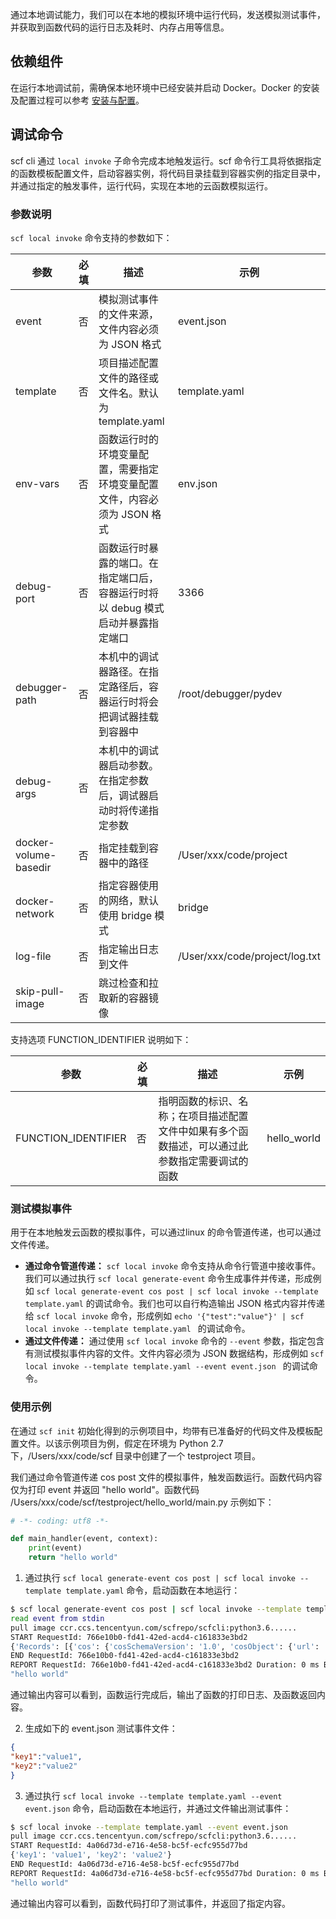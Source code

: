 
通过本地调试能力，我们可以在本地的模拟环境中运行代码，发送模拟测试事件，并获取到函数代码的运行日志及耗时、内存占用等信息。

## 依赖组件

在运行本地调试前，需确保本地环境中已经安装并启动 Docker。Docker 的安装及配置过程可以参考 [安装与配置](https://cloud.tencent.com/document/product/583/33449)。

## 调试命令

scf cli 通过 `local invoke` 子命令完成本地触发运行。scf 命令行工具将依据指定的函数模板配置文件，启动容器实例，将代码目录挂载到容器实例的指定目录中，并通过指定的触发事件，运行代码，实现在本地的云函数模拟运行。

### 参数说明

`scf local invoke` 命令支持的参数如下：

| 参数 | 必填 | 描述 | 示例 |
| --- | --- | --- | --- |
| event | 否 | 模拟测试事件的文件来源，文件内容必须为 JSON 格式 | event.json |
| template | 否 | 项目描述配置文件的路径或文件名。默认为 template.yaml | template.yaml |
| env-vars | 否 | 函数运行时的环境变量配置，需要指定环境变量配置文件，内容必须为 JSON 格式 |  env.json |
| debug-port | 否 | 函数运行时暴露的端口。在指定端口后，容器运行时将以 debug 模式启动并暴露指定端口 |  3366 |
| debugger-path | 否 | 本机中的调试器路径。在指定路径后，容器运行时将会把调试器挂载到容器中 | /root/debugger/pydev |
| debug-args | 否 | 本机中的调试器启动参数。在指定参数后，调试器启动时将传递指定参数 |  |
| docker-volume-basedir | 否 | 指定挂载到容器中的路径 |  /User/xxx/code/project |
| docker-network | 否 | 指定容器使用的网络，默认使用 bridge 模式 |  bridge |
| log-file | 否 | 指定输出日志到文件 |  /User/xxx/code/project/log.txt |
| skip-pull-image | 否 | 跳过检查和拉取新的容器镜像 |  |

支持选项 FUNCTION_IDENTIFIER 说明如下：

| 参数 | 必填 | 描述 | 示例 |
| --- | --- | --- | --- |
| FUNCTION_IDENTIFIER | 否 | 指明函数的标识、名称；在项目描述配置文件中如果有多个函数描述，可以通过此参数指定需要调试的函数 | hello_world |


### 测试模拟事件

用于在本地触发云函数的模拟事件，可以通过linux 的命令管道传递，也可以通过文件传递。
- **通过命令管道传递：** `scf local invoke` 命令支持从命令行管道中接收事件。我们可以通过执行 `scf local generate-event` 命令生成事件并传递，形成例如 `scf local generate-event cos post | scf local invoke --template template.yaml` 的调试命令。我们也可以自行构造输出 JSON 格式内容并传递给 `scf local invoke` 命令，形成例如 `echo '{"test":"value"}' | scf local invoke --template template.yaml ` 的调试命令。
- **通过文件传递：** 通过使用 `scf local invoke` 命令的 `--event` 参数，指定包含有测试模拟事件内容的文件。文件内容必须为 JSON 数据结构，形成例如 `scf local invoke --template template.yaml --event event.json ` 的调试命令。 

### 使用示例

在通过 `scf init` 初始化得到的示例项目中，均带有已准备好的代码文件及模板配置文件。以该示例项目为例，假定在环境为 Python 2.7下，/Users/xxx/code/scf 目录中创建了一个 testproject 项目。

我们通过命令管道传递 cos post 文件的模拟事件，触发函数运行。函数代码内容仅为打印 event 并返回 "hello world"。函数代码 /Users/xxx/code/scf/testproject/hello_world/main.py 示例如下：

```python
# -*- coding: utf8 -*-

def main_handler(event, context):
    print(event)
    return "hello world"

```

1. 通过执行 `scf local generate-event cos post | scf local invoke --template template.yaml` 命令，启动函数在本地运行：

```bash
$ scf local generate-event cos post | scf local invoke --template template.yaml 
read event from stdin
pull image ccr.ccs.tencentyun.com/scfrepo/scfcli:python3.6......
START RequestId: 766e10b0-fd41-42ed-acd4-c161833e3bd2
{'Records': [{'cos': {'cosSchemaVersion': '1.0', 'cosObject': {'url': 'http://testpic-1253970026.cos.ap-guangzhou.myqcloud.com/testfile', 'meta': {'Content-Type': '', 'x-cos-request-id': 'NWMxOWY4MGFfMjViMjU4NjRfMTUyMV8yNzhhZjM='}, 'key': '/1253970026/testpic/testfile', 'vid': '', 'size': 1029}, 'cosBucket': {'region': 'gz', 'name': 'testpic', 'appid': '1253970026'}, 'cosNotificationId': 'unkown'}, 'event': {'eventVersion': '1.0', 'eventTime': 1545205770, 'requestParameters': {'requestSourceIP': '59.37.125.38', 'requestHeaders': {'Authorization': 'q-sign-algorithm=sha1&q-ak=AKIDQm6iUh2NJ6jL41tVUis9KpY5Rgv49zyC&q-sign-time=1545205709;1545215769&q-key-time=1545205709;1545215769&q-header-list=host;x-cos-storage-class&q-url-param-list=&q-signature=098ac7dfe9cf21116f946c4b4c29001c2b449b14'}}, 'eventName': 'cos:ObjectCreated:Post', 'reqid': 179398952, 'eventSource': 'qcs::cos', 'eventQueue': 'qcs:0:lambda:cd:appid/1253970026:default.printevent.$LATEST', 'reservedInfo': ''}}]}
END RequestId: 766e10b0-fd41-42ed-acd4-c161833e3bd2
REPORT RequestId: 766e10b0-fd41-42ed-acd4-c161833e3bd2 Duration: 0 ms Billed Duration: 100 ms Memory Size: 128 MB Max Memory Used: 15 MB
"hello world"
```

通过输出内容可以看到，函数运行完成后，输出了函数的打印日志、及函数返回内容。

2. 生成如下的 event.json 测试事件文件：

```json
{
"key1":"value1",
"key2":"value2"
}
```

3. 通过执行 `scf local invoke --template template.yaml --event event.json` 命令，启动函数在本地运行，并通过文件输出测试事件：

```bash
$ scf local invoke --template template.yaml --event event.json 
pull image ccr.ccs.tencentyun.com/scfrepo/scfcli:python3.6......
START RequestId: 4a06d73d-e716-4e58-bc5f-ecfc955d77bd
{'key1': 'value1', 'key2': 'value2'}
END RequestId: 4a06d73d-e716-4e58-bc5f-ecfc955d77bd
REPORT RequestId: 4a06d73d-e716-4e58-bc5f-ecfc955d77bd Duration: 0 ms Billed Duration: 100 ms Memory Size: 128 MB Max Memory Used: 15 MB
"hello world"
```

通过输出内容可以看到，函数代码打印了测试事件，并返回了指定内容。



